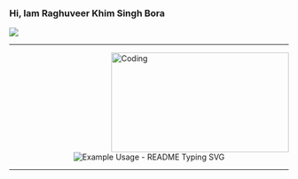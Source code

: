 
<h3 align="left">Hi, Iam Raghuveer Khim Singh Bora</h3> 
<p align='left'>
  <a href='mailto:raghuveerofficial08@gmail.com'><img src="https://img.shields.io/badge/gmail-D14836?&style=for-the-badge&logo=gmail&logoColor=white"></a>
</p>

-------

<img align="right"  alt="Coding" height="180" width="320" src="https://media.tenor.com/GfSX-u7VGM4AAAAC/coding.gif">


<!---use this for the marquee effect--->
<!---https://readme-typing-svg.demolab.com/demo/--->

<p align="center">
  <img src="https://readme-typing-svg.demolab.com/?lines=Hi+there!;My+name+is+Raghuveer+and..;I+am+a+full+stack+developer.;Check+out+my+Github!;👍🏻;&font=Fira%20Code&size=16&center=true&width=300&height=200&duration=3000&pause=100&color=07BB1A" alt="Example Usage - README Typing SVG">
</p>

-------




